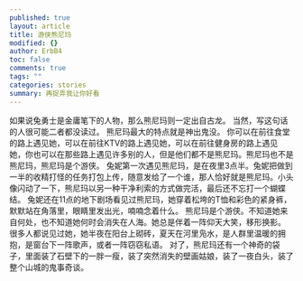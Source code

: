 ```yaml
---
published: true
layout: article
title: 游侠熊尼玛
modified: {}
author: ErbB4
toc: false
comments: true
tags: ""
categories: stories
summary: 再捉弄我让你好看
---
```


如果说兔勇士是金庸笔下的人物，那么熊尼玛则一定出自古龙。
当然，写这句话的人很可能二者都没读过。
熊尼玛最大的特点就是神出鬼没。
你可以在前往食堂的路上遇见她，可以在前往KTV的路上遇见她，可以在前往健身房的路上遇见她，你也可以在那些路上遇见许多别的人，但是他们都不是熊尼玛。熊尼玛也不是熊尼玛，熊尼玛是个游侠。
兔妮第一次遇见熊尼玛，是在夜里3点半。兔妮把做到一半的收精打怪的任务打包上传，随意发给了一个谁，那人恰好就是熊尼玛。小头像闪动了一下，熊尼玛以另一种干净利索的方式做完活，最后还不忘打一个蝴蝶结。
兔妮还在11点的地下剧场看见过熊尼玛，她穿着松垮的T恤和彩色的紧身裤，默默站在角落里，眼睛里发出光，喃喃念着什么。
熊尼玛是个游侠。不知道她来自何处，也不知道她何时会消失在人海。她总是伴着一阵仰天大笑，移形换影。
很多人都说见过她，她半夜在阳台上砌砖，夏天在河里凫水，是人群里温暖的拥抱，是窗台下一阵歌声，或者一阵窃窃私语。
对了，熊尼玛还有一个神奇的袋子，里面装了石壁下的一胖一瘦，装了突然消失的壁画姑娘，装了一夜白头，装了整个山城的鬼事奇谈。